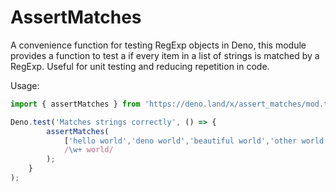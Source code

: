 # AssertMatches

A convenience function for testing RegExp objects in Deno, this module provides a function to test a if every item in a list of strings is matched by a RegExp. Useful for unit testing and reducing repetition in code.

Usage:

```typescript
import { assertMatches } from 'https://deno.land/x/assert_matches/mod.ts'

Deno.test('Matches strings correctly', () => {
        assertMatches(
            ['hello world','deno world','beautiful world','other world'],
            /\w+ world/
        );
    }
);
```

